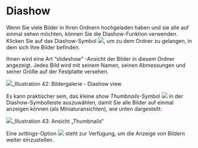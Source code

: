 # Diashow

Wenn Sie viele Bilder in Ihren Ordnern hochgeladen haben und sie alle auf einmal sehen möchten, können Sie die Diashow-Funktion verwenden. Klicken Sie auf das Diashow-Symbol ![](../../.gitbook/assets/graphics126.png), um zu dem Ordner zu gelangen, in dem sich Ihre Bilder befinden.

Ihnen wird eine Art “slideshow” -Ansicht der Bilder in diesem Ordner angezeigt. Jedes Bild wird mit seinem Namen, seinen Abmessungen und seiner Größe auf der Festplatte versehen.

![](../../.gitbook/assets/images289.png)\_Illustration 42: Bildergalerie - Diashow view

Es kann praktischer sein, das kleine _show Thumbnails_-Symbol ![](../../.gitbook/assets/graphics127.png) in der Diashow-Symbolleiste auszuwählen, damit Sie alle Bilder auf einmal anzeigen können \(als Miniaturansichten\), wie unten dargestellt:

![](../../.gitbook/assets/images290.png)\_Illustration 43: Ansicht „Thumbnails“

Eine _settings_-Option ![](../../.gitbook/assets/graphics345.png) steht zur Verfügung, um die Anzeige von Bildern weiter einzustellen.

